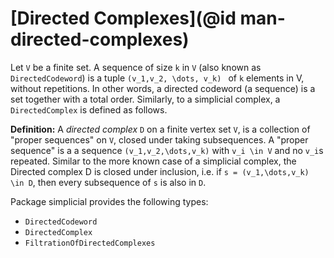# [Directed Complexes](@id man-directed-complexes)

Let ``V`` be a finite set. A sequence of size ``k`` in ``V`` (also known as ``DirectedCodeword``) is a tuple ``(v_1,v_2, \dots, v_k) `` of ``k`` elements in V, without repetitions. In other words, a directed codeword (a sequence) is a set together with a total order. Similarly, to a simplicial complex, a  ``DirectedComplex`` is  defined as follows. 

**Definition:** A *directed complex* ``D`` on a finite vertex set ``V``, is a collection  of "proper sequences" on ``V``, closed under taking subsequences. A "proper sequence" is a a sequence ``(v_1,v_2,\dots,v_k)`` with ``v_i \in V`` and no ``v_i``s repeated. Similar to the more known case of a simplicial complex, the Directed complex D is closed under inclusion, i.e.   if ``s = (v_1,\dots,v_k) \in D``, then every subsequence of ``s`` is also in ``D``.

Package simplicial provides the following types:  

* ``DirectedCodeword``
* ``DirectedComplex``
* ``FiltrationOfDirectedComplexes``

